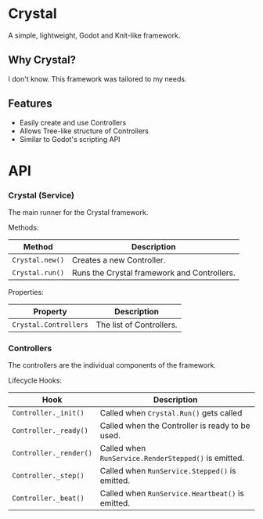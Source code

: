 # Crystal
A simple, lightweight, Godot and Knit-like framework.

## Why Crystal?
I don't know. This framework was tailored to my needs.

## Features
* Easily create and use Controllers
* Allows Tree-like structure of Controllers
* Similar to Godot's scripting API

# API

### Crystal (Service)
The main runner for the Crystal framework.

Methods:

| Method | Description |
| ------ | ----------- |
| `Crystal.new()` | Creates a new Controller. |
| `Crystal.run()` | Runs the Crystal framework and Controllers. |

Properties:

| Property | Description |
| ------ | ----------- |
| `Crystal.Controllers` | The list of Controllers. |

### Controllers
The controllers are the individual components of the framework.

Lifecycle Hooks:

| Hook | Description |
| ------ | ----------- |
| `Controller._init()` | Called when `Crystal.Run()` gets called |
| `Controller._ready()` | Called when the Controller is ready to be used. |
| `Controller._render()` | Called when `RunService.RenderStepped()` is emitted. |
| `Controller._step()` | Called when `RunService.Stepped()` is emitted. |
| `Controller._beat()` | Called when `RunService.Heartbeat()` is emitted. |
